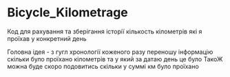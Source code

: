 # Bicycle_Kilometrage
Код для рахування та зберігання історії кількость кілометрів які я проїхав у конкретний день

Головна ідея - з гугл хронології коженого разу переношу інформацію скільки було проїхано кілометрів та у який за датаю день це було
ТакоЖ можна буде скоро подовитись скільки у суммі км було проїхано
